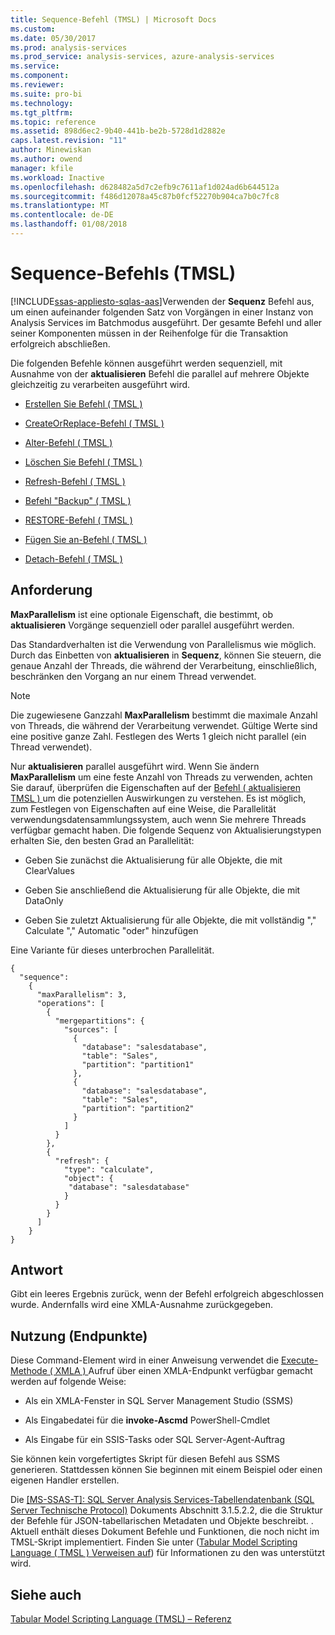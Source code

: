 ```yaml
---
title: Sequence-Befehl (TMSL) | Microsoft Docs
ms.custom: 
ms.date: 05/30/2017
ms.prod: analysis-services
ms.prod_service: analysis-services, azure-analysis-services
ms.service: 
ms.component: 
ms.reviewer: 
ms.suite: pro-bi
ms.technology: 
ms.tgt_pltfrm: 
ms.topic: reference
ms.assetid: 898d6ec2-9b40-441b-be2b-5728d1d2882e
caps.latest.revision: "11"
author: Minewiskan
ms.author: owend
manager: kfile
ms.workload: Inactive
ms.openlocfilehash: d628482a5d7c2efb9c7611af1d024ad6b644512a
ms.sourcegitcommit: f486d12078a45c87b0fcf52270b904ca7b0c7fc8
ms.translationtype: MT
ms.contentlocale: de-DE
ms.lasthandoff: 01/08/2018
---
```

# <a name="sequence-command-tmsl"></a>Sequence-Befehls (TMSL)
[!INCLUDE[ssas-appliesto-sqlas-aas](../../includes/ssas-appliesto-sqlas-aas.md)]Verwenden der **Sequenz** Befehl aus, um einen aufeinander folgenden Satz von Vorgängen in einer Instanz von Analysis Services im Batchmodus ausgeführt.  Der gesamte Befehl und aller seiner Komponenten müssen in der Reihenfolge für die Transaktion erfolgreich abschließen.  
  
 Die folgenden Befehle können ausgeführt werden sequenziell, mit Ausnahme von der **aktualisieren** Befehl die parallel auf mehrere Objekte gleichzeitig zu verarbeiten ausgeführt wird.  
  
-   [Erstellen Sie Befehl &#40; TMSL &#41;](../../analysis-services/tabular-models-scripting-language-commands/create-command-tmsl.md)  
  
-   [CreateOrReplace-Befehl &#40; TMSL &#41;](../../analysis-services/tabular-models-scripting-language-commands/createorreplace-command-tmsl.md)  
  
-   [Alter-Befehl &#40; TMSL &#41;](../../analysis-services/tabular-models-scripting-language-commands/alter-command-tmsl.md)  
  
-   [Löschen Sie Befehl &#40; TMSL &#41;](../../analysis-services/tabular-models-scripting-language-commands/delete-command-tmsl.md)  
  
-   [Refresh-Befehl &#40; TMSL &#41;](../../analysis-services/tabular-models-scripting-language-commands/refresh-command-tmsl.md)  
  
-   [Befehl "Backup" &#40; TMSL &#41;](../../analysis-services/tabular-models-scripting-language-commands/backup-command-tmsl.md)  
  
-   [RESTORE-Befehl &#40; TMSL &#41;](../../analysis-services/tabular-models-scripting-language-commands/restore-command-tmsl.md)  
  
-   [Fügen Sie an-Befehl &#40; TMSL &#41;](../../analysis-services/tabular-models-scripting-language-commands/attach-command-tmsl.md)  
  
-   [Detach-Befehl &#40; TMSL &#41;](../../analysis-services/tabular-models-scripting-language-commands/detach-command-tmsl.md)  
  
## <a name="request"></a>Anforderung  
 **MaxParallelism** ist eine optionale Eigenschaft, die bestimmt, ob **aktualisieren** Vorgänge sequenziell oder parallel ausgeführt werden.  
  
 Das Standardverhalten ist die Verwendung von Parallelismus wie möglich. Durch das Einbetten von **aktualisieren** in **Sequenz**, können Sie steuern, die genaue Anzahl der Threads, die während der Verarbeitung, einschließlich, beschränken den Vorgang an nur einem Thread verwendet.  
  
> [!NOTE]  
>  Die zugewiesene Ganzzahl **MaxParallelism** bestimmt die maximale Anzahl von Threads, die während der Verarbeitung verwendet. Gültige Werte sind eine positive ganze Zahl. Festlegen des Werts 1 gleich nicht parallel (ein Thread verwendet).  
  
 Nur **aktualisieren** parallel ausgeführt wird. Wenn Sie ändern **MaxParallelism** um eine feste Anzahl von Threads zu verwenden, achten Sie darauf, überprüfen die Eigenschaften auf der [Befehl &#40; aktualisieren TMSL &#41; ](../../analysis-services/tabular-models-scripting-language-commands/refresh-command-tmsl.md) um die potenziellen Auswirkungen zu verstehen. Es ist möglich, zum Festlegen von Eigenschaften auf eine Weise, die Parallelität verwendungsdatensammlungssystem, auch wenn Sie mehrere Threads verfügbar gemacht haben. Die folgende Sequenz von Aktualisierungstypen erhalten Sie, den besten Grad an Parallelität:  
  
-   Geben Sie zunächst die Aktualisierung für alle Objekte, die mit ClearValues  
  
-   Geben Sie anschließend die Aktualisierung für alle Objekte, die mit DataOnly  
  
-   Geben Sie zuletzt Aktualisierung für alle Objekte, die mit vollständig "," Calculate "," Automatic "oder" hinzufügen  
  
 Eine Variante für dieses unterbrochen Parallelität.  
  
```  
{   
  "sequence":    
    {   
      "maxParallelism": 3,   
      "operations": [   
        {   
          "mergepartitions": {   
            "sources": [   
              {   
                "database": "salesdatabase",   
                "table": "Sales",   
                "partition": "partition1"   
              },   
              {   
                "database": "salesdatabase",   
                "table": "Sales",   
                "partition": "partition2"   
              }   
            ]   
          }   
        },   
        {   
          "refresh": {   
            "type": "calculate",   
            "object": {   
             "database": "salesdatabase"   
            }   
          }   
        }   
      ]   
    }      
}   
```  
  
## <a name="response"></a>Antwort  
 Gibt ein leeres Ergebnis zurück, wenn der Befehl erfolgreich abgeschlossen wurde. Andernfalls wird eine XMLA-Ausnahme zurückgegeben.  
  
## <a name="usage-endpoints"></a>Nutzung (Endpunkte)  
 Diese Command-Element wird in einer Anweisung verwendet die [Execute-Methode &#40; XMLA &#41; ](../../analysis-services/xmla/xml-elements-methods-execute.md) Aufruf über einen XMLA-Endpunkt verfügbar gemacht werden auf folgende Weise:  
  
-   Als ein XMLA-Fenster in SQL Server Management Studio (SSMS)  
  
-   Als Eingabedatei für die **invoke-Ascmd** PowerShell-Cmdlet  
  
-   Als Eingabe für ein SSIS-Tasks oder SQL Server-Agent-Auftrag  
  
 Sie können kein vorgefertigtes Skript für diesen Befehl aus SSMS generieren. Stattdessen können Sie beginnen mit einem Beispiel oder einen eigenen Handler erstellen.  
  
 Die [ \[MS-SSAS-T\]: SQL Server Analysis Services-Tabellendatenbank (SQL Server Technische Protocol)](http://go.microsoft.com/fwlink/p/?LinkId=784855) Dokuments Abschnitt 3.1.5.2.2, die die Struktur der Befehle für JSON-tabellarischen Metadaten und Objekte beschreibt. . Aktuell enthält dieses Dokument Befehle und Funktionen, die noch nicht im TMSL-Skript implementiert. Finden Sie unter ([Tabular Model Scripting Language &#40; TMSL &#41; Verweisen auf](../../analysis-services/tabular-model-scripting-language-tmsl-reference.md)) für Informationen zu den was unterstützt wird.  
  
## <a name="see-also"></a>Siehe auch  
 [Tabular Model Scripting Language &#40;TMSL&#41; – Referenz](../../analysis-services/tabular-model-scripting-language-tmsl-reference.md)  
  
  
